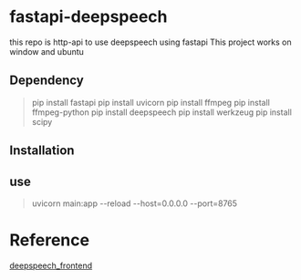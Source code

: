 # fastapi-deepspeech
this repo is http-api to use deepspeech using fastapi
This project works on window and ubuntu

## Dependency

> pip install fastapi
> pip install uvicorn
> pip install ffmpeg
> pip install ffmpeg-python
> pip install deepspeech
> pip install werkzeug
> pip install scipy
> 
## Installation

## use

> uvicorn main:app --reload --host=0.0.0.0 --port=8765

# Reference

[deepspeech_frontend](https://git.callpipe.com/fusionpbx/deepspeech_frontend)
